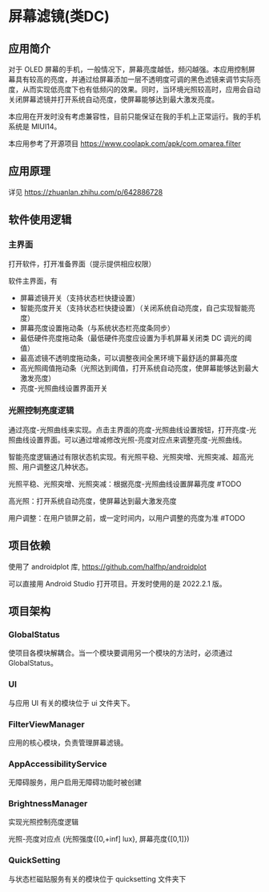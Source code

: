 # 屏幕滤镜(类DC)

## 应用简介

对于 OLED 屏幕的手机，一般情况下，屏幕亮度越低，频闪越强。本应用控制屏幕具有较高的亮度，并通过给屏幕添加一层不透明度可调的黑色滤镜来调节实际亮度，从而实现低亮度下也有低频闪的效果。同时，当环境光照较高时，应用会自动关闭屏幕滤镜并打开系统自动亮度，使屏幕能够达到最大激发亮度。

本应用在开发时没有考虑兼容性，目前只能保证在我的手机上正常运行。我的手机系统是 MIUI14。

本应用参考了开源项目 https://www.coolapk.com/apk/com.omarea.filter

## 应用原理

详见 https://zhuanlan.zhihu.com/p/642886728

## 软件使用逻辑

### 主界面

打开软件，打开准备界面（提示提供相应权限）

软件主界面，有

- 屏幕滤镜开关（支持状态栏快捷设置）
- 智能亮度开关（支持状态栏快捷设置）（关闭系统自动亮度，自己实现智能亮度）
- 屏幕亮度设置拖动条（与系统状态栏亮度条同步）
- 最低硬件亮度拖动条（最低硬件亮度应设置为手机屏幕关闭类 DC 调光的阈值）
- 最高滤镜不透明度拖动条，可以调整夜间全黑环境下最舒适的屏幕亮度
- 高光照阈值拖动条（光照达到阈值，打开系统自动亮度，使屏幕能够达到最大激发亮度）
- 亮度-光照曲线设置界面开关

### 光照控制亮度逻辑

通过亮度-光照曲线来实现。点击主界面的亮度-光照曲线设置按钮，打开亮度-光照曲线设置界面。可以通过增减修改光照-亮度对应点来调整亮度-光照曲线。

智能亮度逻辑通过有限状态机实现。有光照平稳、光照突增、光照突减、超高光照、用户调整这几种状态。

光照平稳、光照突增、光照突减：根据亮度-光照曲线设置屏幕亮度 #TODO

高光照：打开系统自动亮度，使屏幕达到最大激发亮度

用户调整：在用户锁屏之前，或一定时间内，以用户调整的亮度为准 #TODO


## 项目依赖

使用了 androidplot 库, https://github.com/halfhp/androidplot

可以直接用 Android Studio 打开项目。开发时使用的是 2022.2.1 版。

## 项目架构

### GlobalStatus

使项目各模块解耦合。当一个模块要调用另一个模块的方法时，必须通过 GlobalStatus。

### UI

与应用 UI 有关的模块位于 ui 文件夹下。

### FilterViewManager

应用的核心模块，负责管理屏幕滤镜。

### AppAccessibilityService

无障碍服务，用户启用无障碍功能时被创建

### BrightnessManager

实现光照控制亮度逻辑

光照-亮度对应点 (光照强度{[0,+inf] lux}, 屏幕亮度{[0,1]})

### QuickSetting

与状态栏磁贴服务有关的模块位于 quicksetting 文件夹下